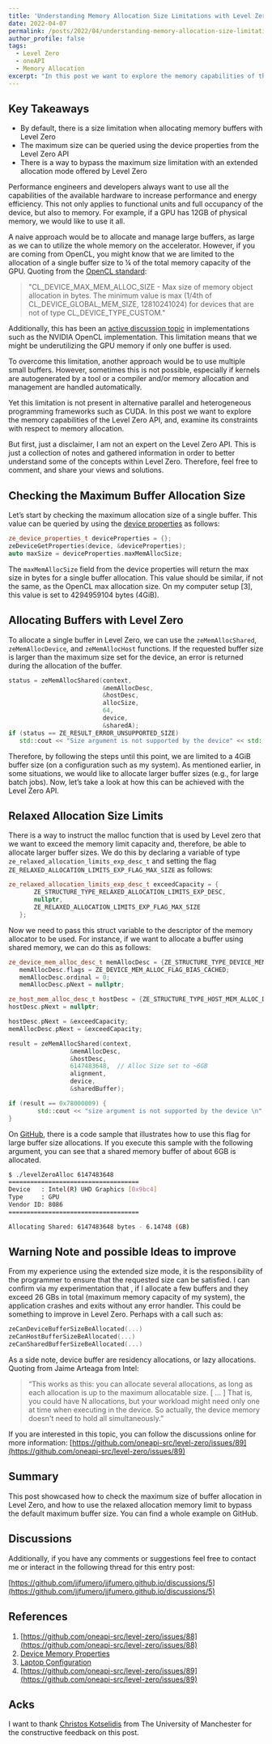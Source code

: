 ```yaml
---
title: 'Understanding Memory Allocation Size Limitations with Level Zero'
date: 2022-04-07
permalink: /posts/2022/04/understanding-memory-allocation-size-limitations-with-levelzero/
author_profile: false
tags:
  - Level Zero
  - oneAPI 
  - Memory Allocation
excerpt: "In this post we want to explore the memory capabilities of the Level Zero API, and, examine its constraints with respect to memory allocation."
---
```


## Key Takeaways

- By default, there is a size limitation when allocating memory buffers with Level Zero
- The maximum size can be queried using the device properties from the Level Zero API
- There is a way to bypass the maximum size limitation with an extended allocation mode offered by Level Zero 


Performance engineers and developers always want to use all the capabilities of the  available hardware to increase performance and energy efficiency. This not only applies to functional units and full occupancy of the device, but also to memory. For example, if a GPU has 12GB of physical memory, we would like to use it all. 

A naive approach would be to allocate and manage large buffers, as large as we can to utilize the whole memory on the accelerator. However, if you are coming from OpenCL, you might know that we are limited to the allocation of a single buffer size to ¼ of the total memory capacity of the GPU. Quoting from the [OpenCL standard](https://www.khronos.org/registry/OpenCL/specs/3.0-unified/html/OpenCL_API.html#CL_DEVICE_MAX_MEM_ALLOC_SIZE):


> "CL_DEVICE_MAX_MEM_ALLOC_SIZE - Max size of memory object allocation in bytes. The minimum value is max (1/4th of CL_DEVICE_GLOBAL_MEM_SIZE, 12810241024) for devices that are not of type CL_DEVICE_TYPE_CUSTOM."


Additionally, this has been an [active discussion topic](https://forums.developer.nvidia.com/t/why-is-cl-device-max-mem-alloc-size-never-larger-than-25-of-cl-device-global-mem-size-only-on-nvidia/47745) in implementations such as the NVIDIA OpenCL implementation. This limitation means that we might be underutilizing the GPU memory if only one buffer is used. 


To overcome this limitation, another approach would be to use multiple small buffers. However, sometimes this is not possible, especially if kernels are autogenerated by a tool or a compiler and/or memory allocation and management are handled automatically. 

Yet this limitation is not present in alternative parallel and heterogeneous programming frameworks such as CUDA. In this post we want to explore the memory capabilities of the Level Zero API, and, examine its constraints with respect to memory allocation. 

But first, just a disclaimer, I am not an expert on the Level Zero API. This is just a collection  of notes and gathered information in order to better understand some of the concepts within Level Zero. Therefore, feel free to comment, and share your views and solutions.


## Checking the Maximum Buffer Allocation Size


Let’s start by checking the maximum allocation size of a single buffer. This value can be queried by using the [device properties](https://spec.oneapi.io/level-zero/latest/core/api.html?highlight=device_memory_properties#_CPPv4N22ze_device_properties_t15maxMemAllocSizeE) as follows:


```cpp
ze_device_properties_t deviceProperties = {};
zeDeviceGetProperties(device, &deviceProperties);
auto maxSize = deviceProperties.maxMemAllocSize;
```

The `maxMemAllocSize` field from the device properties will return the max size in bytes for a single buffer allocation. This value should be similar, if not the same, as the OpenCL max allocation size. On my computer setup [3], this value is set to 4294959104 bytes (4GiB).



## Allocating Buffers with Level Zero

To allocate a single buffer in Level Zero, we can use the `zeMemAllocShared`, `zeMemAllocDevice`, and `zeMemAllocHost` functions. If the requested buffer size is larger than the maximum size set for the device, an error is returned during the allocation of the buffer. 


```cpp
status = zeMemAllocShared(context, 
                          &memAllocDesc, 
                          &hostDesc,
                          allocSize, 
                          64,
                          device,
                          &sharedA);
if (status == ZE_RESULT_ERROR_UNSUPPORTED_SIZE) 
   std::cout << "Size argument is not supported by the device" << std::endl;
```

Therefore, by following the steps until this point, we are limited to a 4GiB buffer size (on a configuration such as my system). As mentioned earlier, in some situations, we would like to allocate larger buffer sizes (e.g., for large batch jobs). Now, let’s take a look at how this can be achieved with the Level Zero API. 


## Relaxed Allocation Size Limits 

There is a way to instruct the malloc function that is used by Level zero that we want to exceed the memory limit capacity and, therefore, be able to allocate larger buffer sizes. 
We do this by declaring a variable of type `ze_relaxed_allocation_limits_exp_desc_t` and setting the flag `ZE_RELAXED_ALLOCATION_LIMITS_EXP_FLAG_MAX_SIZE` as follows:


```cpp
ze_relaxed_allocation_limits_exp_desc_t exceedCapacity = {
       ZE_STRUCTURE_TYPE_RELAXED_ALLOCATION_LIMITS_EXP_DESC,
       nullptr,
       ZE_RELAXED_ALLOCATION_LIMITS_EXP_FLAG_MAX_SIZE
   };
```

Now we need to pass this struct variable to the descriptor of the memory allocator to be used. For instance, if we want to allocate a buffer using shared memory, we can do this as follows:


```cpp
ze_device_mem_alloc_desc_t memAllocDesc = {ZE_STRUCTURE_TYPE_DEVICE_MEM_ALLOC_DESC};
   memAllocDesc.flags = ZE_DEVICE_MEM_ALLOC_FLAG_BIAS_CACHED;
   memAllocDesc.ordinal = 0;
   memAllocDesc.pNext = nullptr;

ze_host_mem_alloc_desc_t hostDesc = {ZE_STRUCTURE_TYPE_HOST_MEM_ALLOC_DESC};
hostDesc.pNext = nullptr;

hostDesc.pNext = &exceedCapacity;
memAllocDesc.pNext = &exceedCapacity;

result = zeMemAllocShared(context, 
                 &memAllocDesc, 
                 &hostDesc, 
                 6147483648,  // Alloc Size set to ~6GB
                 alignment, 
                 device, 
                 &sharedBuffer);

if (result == 0x78000009) {
        std::cout << "size argument is not supported by the device \n";
} 
```

On [GitHub](https://github.com/jjfumero/codeBlogArticles/tree/master/april2022/levelZeroAlloc), there is a code sample that illustrates how to use this flag for large buffer size allocations. If you execute this sample with the following argument, you can see that a shared memory buffer of about 6GB is allocated. 

```bash
$ ./levelZeroAlloc 6147483648  
====================================
Device   : Intel(R) UHD Graphics [0x9bc4]
Type     : GPU
Vendor ID: 8086
====================================

Allocating Shared: 6147483648 bytes - 6.14748 (GB) 
```

## Warning Note and possible Ideas to improve

From my experience using the extended size mode, it is the responsibility of the programmer to ensure that the requested size can be satisfied. I can confirm via my experimentation that , if I allocate a few buffers and they exceed 26 GBs in total (maximum memory capacity of my system), the application crashes and exits without any error handler. This could be something to improve in Level Zero. Perhaps with a call such as:


```cpp
zeCanDeviceBufferSizeBeAllocated(...) 
zeCanHostBufferSizeBeAllocated(...) 
zeCanSharedBufferSizeBeAllocated(...) 
```

As a side note, device buffer are residency allocations, or lazy allocations. Quoting from Jaime Arteaga from Intel:

> “This works as this: you can allocate several allocations, as long as each allocation is up to the maximum allocatable size. [ … ]  That is, you could have N allocations, but your workload might need only one at time when executing in the device. So actually, the device memory doesn't need to hold all simultaneously.”


If you are interested in this topic, you can follow the discussions online for more information:
[https://github.com/oneapi-src/level-zero/issues/89](https://github.com/oneapi-src/level-zero/issues/89)

## Summary

This post showcased how to check the maximum size of buffer allocation in Level Zero, and how to use the relaxed allocation memory limit to bypass the default maximum buffer size. You can find a whole example on GitHub. 


## Discussions

Additionally, if you have any comments or suggestions feel free to contact me or interact in the following thread for this entry post:

[https://github.com/jjfumero/jjfumero.github.io/discussions/5](https://github.com/jjfumero/jjfumero.github.io/discussions/5)



## References

1. [https://github.com/oneapi-src/level-zero/issues/88](https://github.com/oneapi-src/level-zero/issues/88)
1. [Device Memory Properties](https://spec.oneapi.io/level-zero/latest/core/api.html?highlight=device_memory_properties#_CPPv429ze_device_memory_properties_t) 
1. [Laptop Configuration](https://gist.github.com/jjfumero/bf9988dbfd40c7084c6c36a970b9eff6)
1. [https://github.com/oneapi-src/level-zero/issues/89](https://github.com/oneapi-src/level-zero/issues/89)


## Acks
I want to thank [Christos Kotselidis](https://www.kotselidis.net/) from The University of Manchester for the constructive feedback on this post. 

